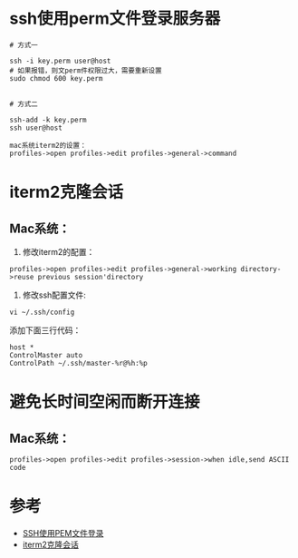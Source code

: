 # ssh使用perm文件登录服务器

```shell
# 方式一

ssh -i key.perm user@host
# 如果报错，则文perm件权限过大，需要重新设置
sudo chmod 600 key.perm


# 方式二

ssh-add -k key.perm
ssh user@host

mac系统iterm2的设置：
profiles->open profiles->edit profiles->general->command
```


# iterm2克隆会话

## Mac系统：

1. 修改iterm2的配置：
```
profiles->open profiles->edit profiles->general->working directory->reuse previous session'directory
```

1. 修改ssh配置文件:
```shell
vi ~/.ssh/config
```
添加下面三行代码：
```
host *
ControlMaster auto
ControlPath ~/.ssh/master-%r@%h:%p
```

# 避免长时间空闲而断开连接
## Mac系统：
```
profiles->open profiles->edit profiles->session->when idle,send ASCII code
```

# 参考
- [SSH使用PEM文件登录](https://blog.csdn.net/chushoufengli/article/details/96842820)
- [iterm2克隆会话](https://www.jianshu.com/p/cadb63e8cf33)